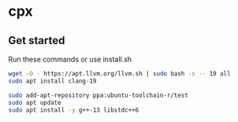 # cpx


## Get started

Run these commands or use install.sh

```bash
wget -O - https://apt.llvm.org/llvm.sh | sudo bash -s -- 19 all
sudo apt install clang-19

sudo add-apt-repository ppa:ubuntu-toolchain-r/test
sudo apt update
sudo apt install -y g++-13 libstdc++6
```